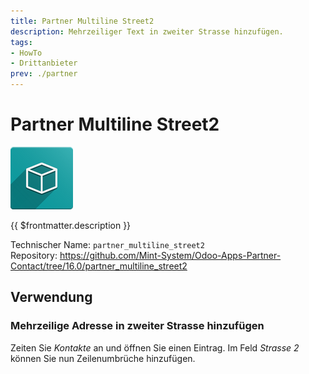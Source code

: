 ```yaml
---
title: Partner Multiline Street2
description: Mehrzeiliger Text in zweiter Strasse hinzufügen. 
tags:
- HowTo
- Drittanbieter
prev: ./partner
---
```

# Partner Multiline Street2
![icon_oms_box](assets/icon_oms_box.png)

{{ $frontmatter.description }}

Technischer Name: `partner_multiline_street2`\
Repository: <https://github.com/Mint-System/Odoo-Apps-Partner-Contact/tree/16.0/partner_multiline_street2>

## Verwendung

### Mehrzeilige Adresse in zweiter Strasse hinzufügen

Zeiten Sie *Kontakte* an und öffnen Sie einen Eintrag. Im Feld *Strasse 2* können Sie nun Zeilenumbrüche hinzufügen.

